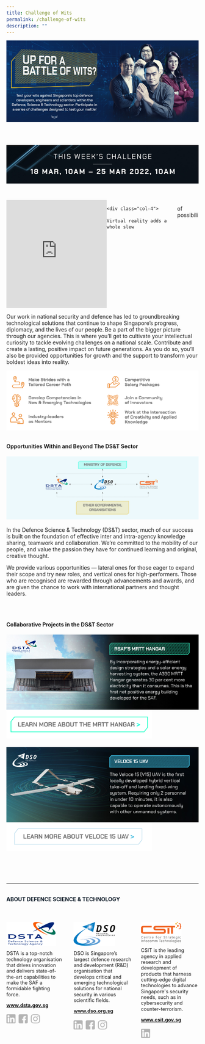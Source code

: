 ```yaml
---
title: Challenge of Wits
permalink: /challenge-of-wits
description: ""
---
```

<style>
	
	.embed-container 
	{ position: relative; padding-bottom: 56.25%; height: 0; overflow: hidden; max-width: 100%; } 
	.embed-container iframe, .embed-container object, .embed-container embed { position: absolute; top: 0; left: 0; width: 100%; height: 100%; }
	
	a[target="_blank"]:after,.float-buttons{
	display:none;}
	

	.join-benefits,.d-flex{
	display:flex!important;
	}
	
	.mt-60{
	margin-top:60px;}
	
		.mt-40{
	margin-top:40px;}

	@media only screen and (min-width:768px){
	
	.col-6{
	width:50%!important;
	}
	
	.col-8{
	width:66.6%!important;
	}
	
	.col-4{
	width:33.3%!important;
	}
	
	
	
	
	.join-benefits img{
		display:flex;
	width:50%;
	}
	}

	@media only screen and (max-width:767px){
	.join-benefits,.flex-column{
	flex-direction:column;

	}
	}
	
</style>
<div class="d-flex flex-column">
	<img src="/images/pageBanner_1_01.jpg" class="col-6"/>
	<img src="/images/pageBanner_1_02.jpg" class="col-6"/>
</div>

<img src="/images/1_titleChallenge_01.jpg" class="mt-60"/>

<div class="d-flex flex-column mt-40">
	<div class='embed-container col-8'><iframe src='https://www.youtube.com/embed/NzWd8bCxxBU' frameborder='0' allowfullscreen></iframe>
	</div>
	
	<div class="col-4">
	
	Virtual reality adds a whole slew
of possibili</div>
</div>







<p style="">Our work in national security and defence has led to groundbreaking technological solutions that continue to shape Singapore’s progress, diplomacy, and the lives of our people. Be a part of the bigger picture through our agencies. This is where you’ll  get to cultivate your intellectual curiosity to tackle evolving challenges on a national scale. Contribute and create a lasting, positive impact on future generations. As you do so, you’ll also be provided opportunities for growth and the support to transform your boldest ideas into reality.</p>
<div class="join-benefits">
<img src="/images/join/join-benefits-1.png" />
<img src="/images/join/join-benefits-2.png" />
	</div>
<h4 style="font-weight:bold;margin-top:2rem;">Opportunities Within and Beyond The DS&T Sector</h4>
<img src="images/join/Join_CollaborativeNetwork-1.png"/>

<p style="margin-top:1rem;">In the  Defence Science & Technology  (DS&T) sector, much of our success is built on the foundation of effective inter and intra-agency knowledge sharing, teamwork and collaboration. We’re committed to the mobility of our people, and value the passion they have for continued learning and original, creative thought. 
 </p>
<p>
We provide various opportunities — lateral ones for those eager to expand their scope and try new roles, and vertical ones for high-performers. Those who are recognised are rewarded through advancements and awards, and are given the chance to work with international partners and thought leaders.
</p>

<h4 style="font-weight:bold;margin-top:4rem;">Collaborative Projects in the DS&T Sector</h4>
<style>
	a[target="_blank"]:after{display:none;}
</style>

<div class="join-benefits">
<img src="/images/join/CaseA-1-1.png"/><img src="/images/join/CaseA-2-2.png" />
</div>
<a target="_blank" href="https://www.dsta.gov.sg/latest-news/spotlight/building-sustainability"><img src="/images/CaseA-3-1.png" style="margin-bottom:1.25rem; width:382px; height: 75px"/></a>

<br>

<div class="join-benefits">
<img src="/images/join/CaseB-1.png" />
<img src="/images/join/CaseB-2.png" />
</div>
<a target="_blank" href="https://www.dso.org.sg/research/robotics"><img src="/images/join/CaseB-3-3.png" style="margin-bottom:1.25rem; width:382px; height: 75px"/></a>



<br><br>
<hr>

<h4  style="font-weight:bold;margin-top:2rem;color:#0C1926;">ABOUT DEFENCE SCIENCE & TECHNOLOGY</h4>

<style>
	.dst-3-col{display:flex;justify-content:space-between;}
	.dst-col{display:flex;width:30%;flex-direction:column;}
	.dst-col img{
	width:fit-content;
	margin:2rem 0 0 0;
	}
	
	@media (max-width:767px){
	.dst-3-col{
		flex-direction:column;
	}
	
	.dst-col{
	width:100%;}
	}
	
	.social-icon{
	width:24px;
	height:24px;}
	
	.dst-3-col p, .dst-3-col a{
	font-size:0.8rem;line-height:1.2;
	}
	
	.dst-3-col a{
	font-weight:bold;
	}
	
	a.site-url{
	margin:0;
	}
	
	img.social-icon{
	margin-top:1rem;}
	
	.social{
	display:flex;}
	
	.social > a{
	margin:0 8px 0 0;
	}
	
</style>

<div class="dst-3-col">
	<div class="dst-col">
		<img src="/images/dsta-logo-DTCareers.png" style=""/>
			<p >DSTA is a top-notch technology organisation that drives innovation and delivers state-of-the-art capabilities to make the SAF a formidable fighting force.</p>
			<a href="https://www.dsta.gov.sg/home" target="_blank" class="site-url">www.dsta.gov.sg</a>
		<div class="social">
			<a href="https://www.linkedin.com/company/dsta/" target="_blank">
				<img src="/images/icons/linkedin.svg" class="social-icon" />
			</a>
			<a href="https://www.facebook.com/SingaporeDSTA" target="_blank">
				<img src="/images/icons/facebook.svg" class="social-icon" />
			</a>
			<a href="https://www.instagram.com/singaporedsta" target="_blank">
				<img src="/images/icons/instagram.svg" class="social-icon" />
			</a>
		</div>
	</div>
	<div class="dst-col">
		<img src="/images/dso-logo.png" style=""/>
			<p>DSO is Singapore’s largest defence research and development (R&D) organisation that develops critical and emerging technological solutions for national security in various scientific fields. 
</p>
			<a href="https://www.dso.org.sg" class="site-url" target="_blank">www.dso.org.sg</a>
		<div class="social">
			<a href="https://www.linkedin.com/company/dso-national-laboratories" target="_blank">
				<img src="/images/icons/linkedin.svg" class="social-icon" />
			</a>
			<a href="https://www.facebook.com/dso.sg/" target="_blank">
				<img src="/images/icons/facebook.svg" class="social-icon" />
			</a>
			<a href="https://www.instagram.com/discoverdso/" target="_blank">
				<img src="/images/icons/instagram.svg" class="social-icon" />
			</a>
		</div>
	</div>
	<div class="dst-col">
		<img src="/images/csit-logo.png" style=""/>
			<p>CSIT is the leading agency in applied research and development of products that harness cutting-edge digital technologies to advance Singapore's security needs, such as in cybersecurity and counter-terrorism.</p>
			<a href="https://www.csit.gov.sg" target="_blank" class="site-url">www.csit.gov.sg</a>
	<div class="social">
			<a href="https://www.linkedin.com/company/centre-for-strategic-infocomm-technologies/" target="_blank">
				<img src="/images/icons/linkedin.svg" class="social-icon" />
			</a>
		</div>
	</div>
</div>